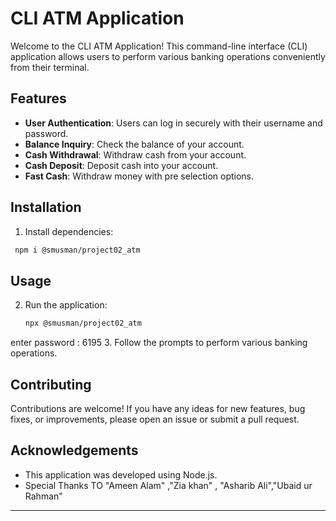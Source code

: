 # CLI ATM Application

Welcome to the CLI ATM Application! This command-line interface (CLI) application allows users to perform various banking operations conveniently from their terminal.

## Features

- **User Authentication**: Users can log in securely with their username and password.
- **Balance Inquiry**: Check the balance of your account.
- **Cash Withdrawal**: Withdraw cash from your account.
- **Cash Deposit**: Deposit cash into your account.
- **Fast Cash**: Withdraw money with pre selection options.

## Installation

 1. Install dependencies:

   ```bash
    npm i @smusman/project02_atm
   ```

## Usage

2. Run the application:

   ```bash
   npx @smusman/project02_atm
   ```
  enter password : 6195
3. Follow the prompts to perform various banking operations.
## Contributing

Contributions are welcome! If you have any ideas for new features, bug fixes, or improvements, please open an issue or submit a pull request.

## Acknowledgements

- This application was developed using Node.js.
- Special Thanks TO "Ameen Alam" ,"Zia khan" , "Asharib Ali","Ubaid ur Rahman"

---